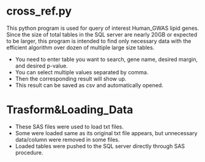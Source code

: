 # cross_ref.py
This python program is used for query of interest Human_GWAS lipid genes. Since the size of total tables in the SQL server are nearly 20GB or expected to be larger, this program is intended to find only necessary data with the efficient algorithm over dozen of multiple large size tables.

* You need to enter table you want to search, gene name, desired margin, and desired p-value.
* You can select multiple values separated by comma.
* Then the corresponding result will show up. 
* This result can be saved as csv and automatically opened.


# Trasform&Loading_Data
* These SAS files were used to load txt files.
* Some were loaded same as its original txt file appears, but unnecessary data/column were removed in some files.
* Loaded tables were pushed to the SQL server directly through SAS procedure.
